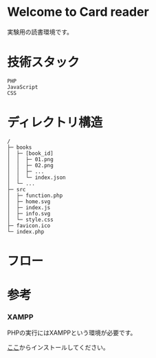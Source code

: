 # Welcome to Card reader

実験用の読書環境です。

# 技術スタック

```
PHP
JavaScript
CSS
```

# ディレクトリ構造

```
/
├─ books
│  ├─ [book_id]
│  │  ├─ 01.png
│  │  ├─ 02.png
│  │  ├─ ...
│  │  └─ index.json
│  └─ ...
├─ src
│  ├─ function.php
│  ├─ home.svg
│  ├─ index.js
│  ├─ info.svg
│  └─ style.css
├─ favicon.ico
└─ index.php
```

# フロー



# 参考

### XAMPP

PHPの実行にはXAMPPという環境が必要です。

[ここ](https://www.apachefriends.org/jp/index.html)からインストールしてください。

